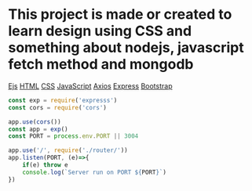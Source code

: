 # This project is made or created to learn design using CSS and something about nodejs, javascript fetch method and mongodb


[Ejs]("https://www.npmjs.com/ejs", "For the user interface you're seen")
[HTML]("https://www.npmjs.com/ejs", "For the user interface you're seen")
[CSS]("https://www.npmjs.com/ejs", "For the user interface you're seen")
[JavaScript]("https://www.npmjs.com/express", "For the user interface you're seen")
[Axios]("https://www.npmjs.com/express", "For the user interface you're seen")
[Express]("https://www.npmjs.com/express", "For the user interface you're seen")
[Bootstrap]("https://www.npmjs.com/bootstrap", "For the user interface you're seen")

```javascript
const exp = require('expresss')
const cors = require('cors')

app.use(cors())
const app = exp()
const PORT = process.env.PORT || 3004

app.use('/', require('./router/'))
app.listen(PORT, (e)=>{
    if(e) throw e
    console.log(`Server run on PORT ${PORT}`)
})
```

